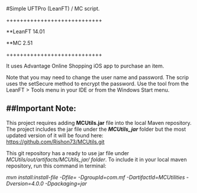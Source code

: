 
#Simple UFTPro (LeanFT) / MC script.

++++++++++++++++++++++++++++

**LeanFT 14.01

**MC 2.51

++++++++++++++++++++++++++++

It uses Advantage Online Shopping iOS app to purchase an item.

Note that you may need to change the user name and password. The scrip uses the setSecure method to encrypt the password. Use the tool from the LeanFT > Tools menu in your IDE or from the Windows Start menu.

##Important Note:
---------------
This project requires adding **MCUtils.jar** file into the local Maven repository.
The project includes the jar file under the _**MCUtils_jar**_ folder but the most updated version of it will be found here:
https://github.com/Rishon73/MCUtils.git

This git repository has a ready to use jar file under _MCUtils/out/artifacts/MCUtils_jar/ folder_.
To include it in your local maven repository, run this command in terminal:

_mvn install:install-file -Dfile=<location of MCUtils.jar> -DgroupId=com.mf -DartifactId=MCUtilities -Dversion=4.0.0 -Dpackaging=jar_
